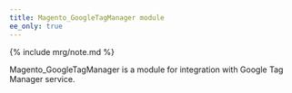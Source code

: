 ```yaml
---
title: Magento_GoogleTagManager module
ee_only: true
---
```


{% include mrg/note.md %}

Magento_GoogleTagManager is a module for integration with Google Tag Manager service.

